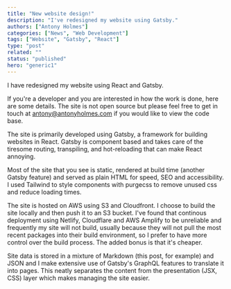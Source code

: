 ```yaml
---
title: "New website design!"
description: "I've redesigned my website using Gatsby."
authors: ["Antony Holmes"]
categories: ["News", "Web Development"]
tags: ["Website", "Gatsby", "React"]
type: "post"
related: ""
status: "published"
hero: "generic1"
---
```


I have redesigned my website using React and Gatsby.

<!-- end -->

If you're a developer and you are interested in how the work is done, here are some details. The site is not open source but please feel free to get in touch at antony@antonyholmes.com if you would like to view the code base.

The site is primarily developed using Gatsby, a framework for building websites in React. Gatsby is component based and takes care of the tiresome routing, transpiling, and hot-reloading that can make React annoying.

Most of the site that you see is static, rendered at build time (another Gatsby feature) and served as plain HTML for speed, SEO and accessibility. I used Tailwind to style components with purgecss to remove unused css and reduce loading times.

The site is hosted on AWS using S3 and Cloudfront. I choose to build the site locally and then push it to an S3 bucket. I've found that continous deployment using Netlify, Cloudflare and AWS Amplify to be unreliable and frequently my site will not build, usually because they will not pull the most recent packages into their build environment, so I prefer to have more control over the build process. The added bonus is that it's cheaper.

Site data is stored in a mixture of Markdown (this post, for example) and JSON and I make extensive use of Gatsby's GraphQL features to translate it into pages. This neatly separates the content from the presentation (JSX, CSS) layer which makes managing the site easier.
